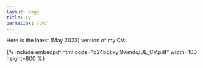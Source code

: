 ```yaml
---
layout: page
title: CV
permalink: /cv/
---
```


Here is the latest (May 2023) version of my CV:
<!-- You can also [download the PDF here](https://www.dropbox.com/s/o24b5tixyj9wmdc/DL_CV.pdf). -->

{% include embedpdf.html code="o24b5tixyj9wmdc/DL_CV.pdf" width=100 height=800 %}

